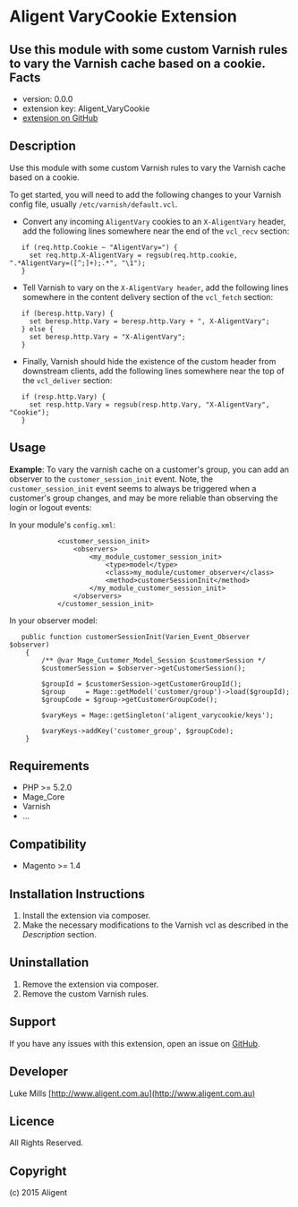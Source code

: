 Aligent VaryCookie Extension
=====================
Use this module with some custom Varnish rules to vary the Varnish cache based on a cookie.
Facts
-----
- version: 0.0.0
- extension key: Aligent_VaryCookie
- [extension on GitHub](https://github.com/aligent/Aligent_VaryCookie)

Description
-----------
Use this module with some custom Varnish rules to vary the Varnish cache based on a cookie. 

To get started, you will need to add the following changes to your Varnish config file, usually `/etc/varnish/default.vcl`.

- Convert any incoming `AligentVary` cookies to an `X-AligentVary` header, add the following lines somewhere near the end of
  the `vcl_recv` section:

```
   if (req.http.Cookie ~ "AligentVary=") {
     set req.http.X-AligentVary = regsub(req.http.cookie, ".*AligentVary=([^;]+);.*", "\1");
   }
```

- Tell Varnish to vary on the `X-AligentVary header`, add the following lines somewhere in the content delivery section of 
  the `vcl_fetch` section:
  
```
   if (beresp.http.Vary) {
     set beresp.http.Vary = beresp.http.Vary + ", X-AligentVary";
   } else {
     set beresp.http.Vary = "X-AligentVary";
   }
```

- Finally, Varnish should hide the existence of the custom header from downstream clients, add the following lines
  somewhere near the top of the `vcl_deliver` section:
  
```
   if (resp.http.Vary) {
     set resp.http.Vary = regsub(resp.http.Vary, "X-AligentVary", "Cookie");
   }
```

Usage
-----
**Example**: To vary the varnish cache on a customer's group, you can add an observer to the `customer_session_init`
event. Note, the `customer_session_init` event seems to always be triggered when a customer's group changes, and may be more reliable than observing the login or logout events:

In your module's `config.xml`:
```
            <customer_session_init>
                <observers>
                    <my_module_customer_session_init>
                        <type>model</type>
                        <class>my_module/customer_observer</class>
                        <method>customerSessionInit</method>
                    </my_module_customer_session_init>
                </observers>
            </customer_session_init>
```

In your observer model:
```
   public function customerSessionInit(Varien_Event_Observer $observer)
    {
        /** @var Mage_Customer_Model_Session $customerSession */
        $customerSession = $observer->getCustomerSession();

        $groupId = $customerSession->getCustomerGroupId();
        $group     = Mage::getModel('customer/group')->load($groupId);
        $groupCode = $group->getCustomerGroupCode();

        $varyKeys = Mage::getSingleton('aligent_varycookie/keys');

        $varyKeys->addKey('customer_group', $groupCode);
    }
```


Requirements
------------
- PHP >= 5.2.0
- Mage_Core
- Varnish
- ...

Compatibility
-------------
- Magento >= 1.4

Installation Instructions
-------------------------
1. Install the extension via composer.
2. Make the necessary modifications to the Varnish vcl as described in the *Description* section.

Uninstallation
--------------
1. Remove the extension via composer.
2. Remove the custom Varnish rules.

Support
-------
If you have any issues with this extension, open an issue on [GitHub](https://github.com/aligent/Aligent_VaryCookie/issues).

Developer
---------
Luke Mills
[http://www.aligent.com.au](http://www.aligent.com.au)

Licence
-------
All Rights Reserved.

Copyright
---------
(c) 2015 Aligent
